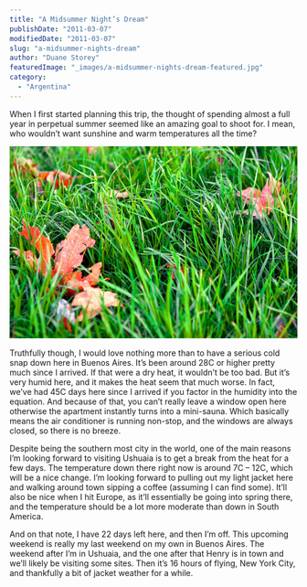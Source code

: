 ```yaml
---
title: "A Midsummer Night’s Dream"
publishDate: "2011-03-07"
modifiedDate: "2011-03-07"
slug: "a-midsummer-nights-dream"
author: "Duane Storey"
featuredImage: "_images/a-midsummer-nights-dream-featured.jpg"
category:
  - "Argentina"
---
```


When I first started planning this trip, the thought of spending almost a full year in perpetual summer seemed like an amazing goal to shoot for. I mean, who wouldn’t want sunshine and warm temperatures all the time?

[![](_images/a-midsummer-nights-dream-1.jpg "4065408229_51654351f5_z")](_images/a-midsummer-nights-dream-1.jpg)

Truthfully though, I would love nothing more than to have a serious cold snap down here in Buenos Aires. It’s been around 28C or higher pretty much since I arrived. If that were a dry heat, it wouldn’t be too bad. But it’s very humid here, and it makes the heat seem that much worse. In fact, we’ve had 45C days here since I arrived if you factor in the humidity into the equation. And because of that, you can’t really leave a window open here otherwise the apartment instantly turns into a mini-sauna. Which basically means the air conditioner is running non-stop, and the windows are always closed, so there is no breeze.

Despite being the southern most city in the world, one of the main reasons I’m looking forward to visiting Ushuaia is to get a break from the heat for a few days. The temperature down there right now is around 7C – 12C, which will be a nice change. I’m looking forward to pulling out my light jacket here and walking around town sipping a coffee (assuming I can find some). It’ll also be nice when I hit Europe, as it’ll essentially be going into spring there, and the temperature should be a lot more moderate than down in South America.

And on that note, I have 22 days left here, and then I’m off. This upcoming weekend is really my last weekend on my own in Buenos Aires. The weekend after I’m in Ushuaia, and the one after that Henry is in town and we’ll likely be visiting some sites. Then it’s 16 hours of flying, New York City, and thankfully a bit of jacket weather for a while.